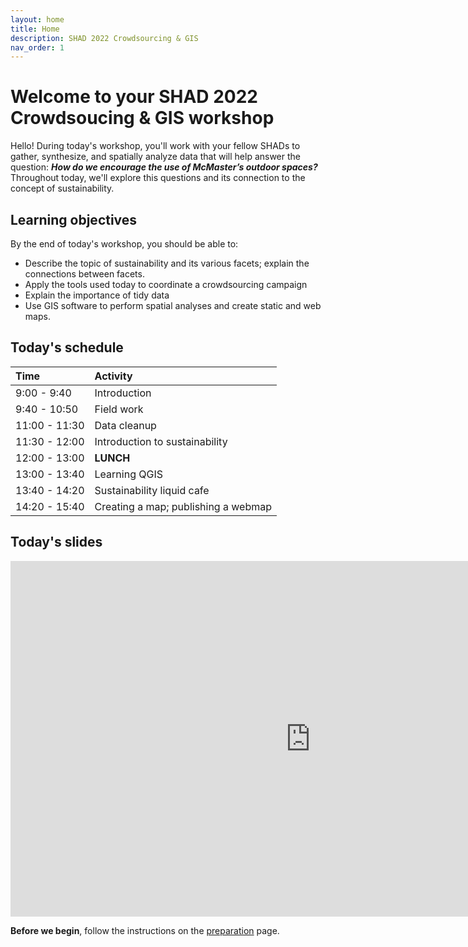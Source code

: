 ```yaml
---
layout: home
title: Home
description: SHAD 2022 Crowdsourcing & GIS
nav_order: 1
---
```


# Welcome to your SHAD 2022 Crowdsoucing & GIS workshop

Hello! During today's workshop, you'll work with your fellow SHADs to gather, synthesize, and spatially analyze data that will help answer the question: ***How do we encourage the use of McMaster’s outdoor spaces?*** Throughout today, we'll explore this questions and its connection to the concept of sustainability.

## Learning objectives
By the end of today's workshop, you should be able to: 
- Describe the topic of sustainability and its various facets; explain the connections between facets.
- Apply the tools used today to coordinate a crowdsourcing campaign
- Explain the importance of tidy data
- Use GIS software to perform spatial analyses and create static and web maps.  

## Today's schedule

|Time|Activity|
|:---|:---|
|9:00 - 9:40|Introduction|
|9:40 - 10:50|Field work|
|11:00 - 11:30|Data cleanup|
|11:30 - 12:00|Introduction to sustainability|
|12:00 - 13:00|**LUNCH**|
|13:00 - 13:40|Learning QGIS|
|13:40 - 14:20|Sustainability liquid cafe|
|14:20 - 15:40|Creating a map; publishing a webmap|

## Today's slides
<iframe src="https://docs.google.com/presentation/d/e/2PACX-1vSuImjJUCBIM2OEAgnodPR0YSa83AccAChO5t3sYfTtmbVywAYYm1qVY0gTR_-osCF1FOAghmbeMqRM/embed?start=false&loop=false&delayms=60000" frameborder="0" width="960" height="569" allowfullscreen="true" mozallowfullscreen="true" webkitallowfullscreen="true"></iframe>

**Before we begin**, follow the instructions on the [preparation](preparation) page.
